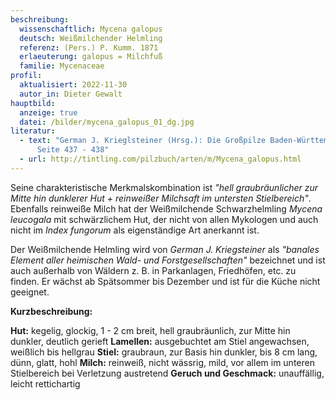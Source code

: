 ```yaml
---
beschreibung:
  wissenschaftlich: Mycena galopus
  deutsch: Weißmilchender Helmling
  referenz: (Pers.) P. Kumm. 1871
  erlaeuterung: galopus = Milchfuß
  familie: Mycenaceae
profil:
  aktualisiert: 2022-11-30
  autor_in: Dieter Gewalt
hauptbild:
  anzeige: true
  datei: /bilder/mycena_galopus_01_dg.jpg
literatur:
  - text: "German J. Krieglsteiner (Hrsg.): Die Großpilze Baden-Württembergs Band 3,
      Seite 437 - 438"
  - url: http://tintling.com/pilzbuch/arten/m/Mycena_galopus.html
---
```

Seine charakteristische Merkmalskombination ist *"hell graubräunlicher zur Mitte hin dunklerer Hut + reinweißer Milchsaft im untersten Stielbereich"*. Ebenfalls reinweiße Milch hat der Weißmilchende Schwarzhelmling *Mycena leucogala* mit schwärzlichem Hut, der nicht von allen Mykologen und auch nicht im *Index fungorum* als eigenständige Art anerkannt ist.

Der Weißmilchende Helmling wird von *German J. Kriegsteiner* als *"banales Element aller heimischen Wald- und Forstgesellschaften"* bezeichnet und ist auch außerhalb von Wäldern z. B. in Parkanlagen, Friedhöfen, etc. zu finden. Er wächst ab Spätsommer bis Dezember und ist für die Küche nicht geeignet.

**Kurzbeschreibung:**

**Hut:** kegelig, glockig, 1 - 2 cm breit, hell graubräunlich, zur Mitte hin dunkler, deutlich gerieft
**Lamellen:** ausgebuchtet am Stiel angewachsen, weißlich bis hellgrau
**Stiel:** graubraun, zur Basis hin dunkler, bis 8 cm lang, dünn, glatt, hohl 
**Milch:** reinweiß, nicht wässrig, mild, vor allem im unteren Stielbereich bei Verletzung austretend
**Geruch und Geschmack:** unauffällig, leicht rettichartig
